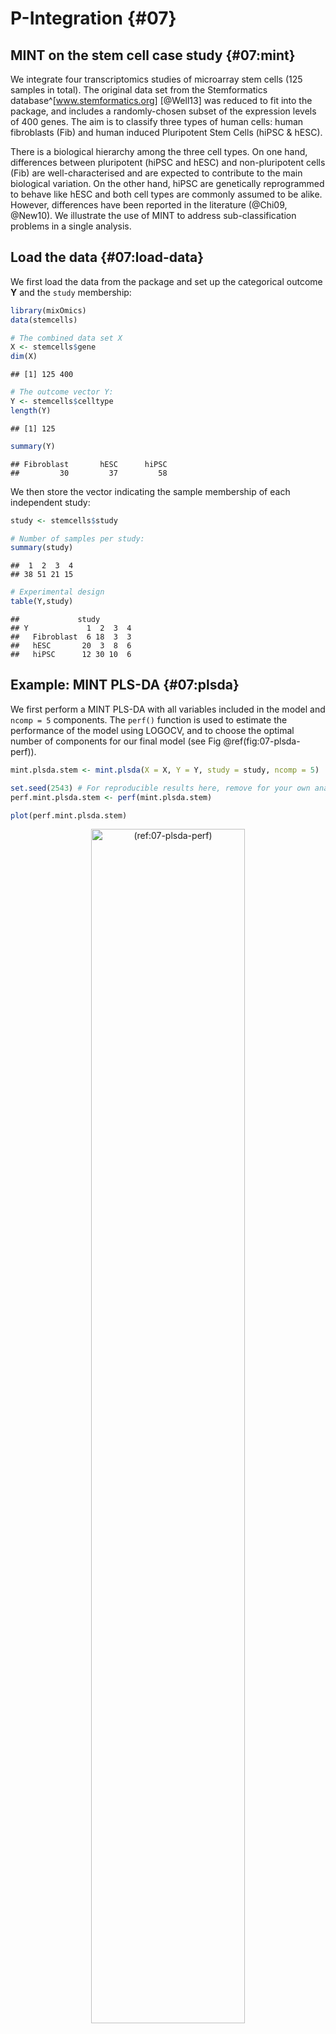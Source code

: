 




# P-Integration {#07}



## MINT on the stem cell case study {#07:mint}

We integrate four transcriptomics studies of microarray stem cells (125 samples in total). The original data set from the Stemformatics database^[www.stemformatics.org] [@Well13] was reduced to fit into the package, and includes a randomly-chosen subset of the expression levels of 400 genes. The aim is to classify three types of human cells: human fibroblasts (Fib) and human induced Pluripotent Stem Cells (hiPSC & hESC). 

There is a biological hierarchy among the three cell types. On one hand, differences between pluripotent (hiPSC and hESC) and non-pluripotent cells (Fib) are well-characterised and are expected to contribute to the main biological variation. On the other hand, hiPSC are genetically reprogrammed to behave like hESC and both cell types are commonly assumed to be alike. However, differences have been reported in the literature (@Chi09, @New10). We illustrate the use of MINT to address sub-classification problems in a single analysis.

## Load the data {#07:load-data}

We first load the data from the package and set up the categorical outcome $\boldsymbol Y$ and the `study` membership:


```r
library(mixOmics)
data(stemcells)

# The combined data set X
X <- stemcells$gene
dim(X)
```

```
## [1] 125 400
```

```r
# The outcome vector Y:  
Y <- stemcells$celltype 
length(Y) 
```

```
## [1] 125
```

```r
summary(Y)
```

```
## Fibroblast       hESC      hiPSC 
##         30         37         58
```

We then store the vector indicating the sample membership of each independent study:


```r
study <- stemcells$study

# Number of samples per study:
summary(study)
```

```
##  1  2  3  4 
## 38 51 21 15
```

```r
# Experimental design
table(Y,study)
```

```
##             study
## Y             1  2  3  4
##   Fibroblast  6 18  3  3
##   hESC       20  3  8  6
##   hiPSC      12 30 10  6
```


## Example: MINT PLS-DA {#07:plsda}

We first perform a MINT PLS-DA with all variables included in the model and `ncomp = 5` components. The `perf()` function is used to estimate the performance of the model using LOGOCV, and to choose the optimal number of components for our final model (see Fig \@ref(fig:07-plsda-perf)).



```r
mint.plsda.stem <- mint.plsda(X = X, Y = Y, study = study, ncomp = 5)

set.seed(2543) # For reproducible results here, remove for your own analyses
perf.mint.plsda.stem <- perf(mint.plsda.stem) 

plot(perf.mint.plsda.stem)
```

<div class="figure" style="text-align: center">
<img src="Figures/MINT/07-plsda-perf-1.png" alt="(ref:07-plsda-perf)" width="70%" />
<p class="caption">(\#fig:07-plsda-perf)(ref:07-plsda-perf)</p>
</div>

(ref:07-plsda-perf) **Choosing the number of components in `mint.plsda` using `perf()` with LOGOCV in the `stemcells` study**. Classification error rates (overall and balanced, see Module 2) are represented on the y-axis with respect to the number of components on the x-axis for each prediction distance (see Module 3 and Extra Reading material 'PLS-DA appendix'). The plot shows that the error rate reaches a minimum from 1 component with the BER and centroids distance.


Based on the performance plot (Figure \@ref(fig:07-plsda-perf)), `ncomp = 2` seems to achieve the best performance for the centroid distance, and `ncomp = 1` for the Mahalanobis distance in terms of BER. Additional numerical outputs such as the BER and overall error rates per component, and the error rates per class and per prediction distance, can be output:


```r
perf.mint.plsda.stem$global.error$BER
# Type also:
# perf.mint.plsda.stem$global.error
```

```
##        max.dist centroids.dist mahalanobis.dist
## comp1 0.3803556      0.3333333        0.3333333
## comp2 0.3519556      0.3320000        0.3725111
## comp3 0.3499556      0.3384000        0.3232889
## comp4 0.3541111      0.3427778        0.3898000
## comp5 0.3353778      0.3268667        0.3097111
```


While we may want to focus our interpretation on the first component, we run a final MINT PLS-DA model for `ncomp = 2` to obtain 2D graphical outputs (Figure \@ref(fig:07-plsda-sample-plot1)):


```r
final.mint.plsda.stem <- mint.plsda(X = X, Y = Y, study = study, ncomp = 2)

#final.mint.plsda.stem # Lists the different functions

plotIndiv(final.mint.plsda.stem, legend = TRUE, title = 'MINT PLS-DA', 
          subtitle = 'stem cell study', ellipse = T)
```

<div class="figure" style="text-align: center">
<img src="Figures/MINT/07-plsda-sample-plot1-1.png" alt="(ref:07-plsda-sample-plot1)" width="70%" />
<p class="caption">(\#fig:07-plsda-sample-plot1)(ref:07-plsda-sample-plot1)</p>
</div>

(ref:07-plsda-sample-plot1)  **Sample plot from the MINT PLS-DA performed on the `stemcells` gene expression data**. Samples are projected into the space spanned by the first two components. Samples are coloured by their cell types and symbols indicate the study membership. Component 1 discriminates <span style='color: #388ECC;'>fibroblast</span> vs. the others, while component 2 discriminates some of the <span style='color: #585858;'>hiPSC</span> vs. <span style='color: #F68B33;'>hESC</span>.  

The sample plot (Fig \@ref(fig:07-plsda-sample-plot1)) shows that <span style='color: #388ECC;'>fibroblast</span> are separated on the first component. We observe that while deemed not crucial for an optimal discrimination, the second component seems to help separate <span style='color: #F68B33;'>hESC</span> and <span style='color: #585858;'>hiPSC</span> further. The effect of study after MINT modelling is not strong. 

We can compare this output to a classical PLS-DA to visualise the study effect (Figure \@ref(fig:07-plsda-sample-plot2)):


```r
plsda.stem <- plsda(X = X, Y = Y, ncomp = 2)

plotIndiv(plsda.stem, pch = study,
          legend = TRUE, title = 'Classic PLS-DA',
          legend.title = 'Cell type', legend.title.pch = 'Study')
```

<div class="figure" style="text-align: center">
<img src="Figures/MINT/07-plsda-sample-plot2-1.png" alt="(ref:07-plsda-sample-plot2)" width="70%" />
<p class="caption">(\#fig:07-plsda-sample-plot2)(ref:07-plsda-sample-plot2)</p>
</div>

(ref:07-plsda-sample-plot2)  **Sample plot from a classic PLS-DA performed on the `stemcells` gene expression data** that highlights the study effect (indicated by symbols). Samples are projected into the space spanned by the first two components. We still do observe some discrimination between the cell types. 


## Example: MINT sPLS-DA {#07:splsda}

The MINT PLS-DA model shown earlier is built on all 400 genes in $\boldsymbol X$, many of which may be uninformative to characterise the different classes. Here we aim to identify a small subset of genes that best discriminate the classes.

### Number of variables to select {#07:splsda-tuning}

We can choose the `keepX` parameter using the `tune()` function for a MINT object. The function performs LOGOCV for different values of `test.keepX` provided on each component, and no repeat argument is needed. Based on the mean classification error rate (overall error rate or BER) and a centroids distance, we output the optimal number of variables `keepX` to be included in the final model.


```r
set.seed(2543)  # For a reproducible result here, remove for your own analyses
tune.mint.splsda.stem <- tune(X = X, Y = Y, study = study, 
                 ncomp = 2, test.keepX = seq(1, 100, 1),
                 method = 'mint.splsda', #Specify the method
                 measure = 'BER',
                 dist = "centroids.dist",
                 nrepeat = 3)

#tune.mint.splsda.stem # Lists the different types of outputs

# Mean error rate per component and per tested keepX value:
#tune.mint.splsda.stem$error.rate[1:5,]
```


The optimal number of variables to select on each specified component:

```r
tune.mint.splsda.stem$choice.keepX
```

```
## comp1 comp2 
##    24     1
```



```r
plot(tune.mint.splsda.stem)
```

<div class="figure" style="text-align: center">
<img src="Figures/MINT/07-splsda-tuning-plot-1.png" alt="(ref:07-splsda-tuning-plot)" width="70%" />
<p class="caption">(\#fig:07-splsda-tuning-plot)(ref:07-splsda-tuning-plot)</p>
</div>

(ref:07-splsda-tuning-plot) **Tuning `keepX` in MINT sPLS-DA performed on the `stemcells` gene expression data.** Each coloured line represents the balanced error rate (y-axis) per component across all tested `keepX` values (x-axis). The diamond indicates the optimal `keepX` value on a particular component which achieves the lowest classification error rate as determined with a one-sided $t-$test across the studies. 

The tuning plot in Figure \@ref(fig:07-splsda-tuning-plot) indicates the optimal number of variables to select on component 1 (24) and on component 2 (1). In fact, whilst the BER decreases with the addition of component 2, the standard deviation remains large, and thus only one component is optimal. However, the addition of this second component is useful for the graphical outputs, and also to attempt to discriminate the hESC and hiPCS cell types.

Note:

- *As shown in the quick start example, the tuning step can be omitted if you prefer to set arbitrary `keepX` values.*

### Final MINT sPLS-DA model {#07:splsda-final}

Following the tuning results, our final model is as follows (we still choose a model with two components in order to obtain 2D graphics):


```r
final.mint.splsda.stem <- mint.splsda(X = X, Y = Y, study = study, ncomp = 2,  
                              keepX = tune.mint.splsda.stem$choice.keepX)

#mint.splsda.stem.final # Lists useful functions that can be used with a MINT object
```


### Sample plots {#07:splsda-sample-plots}

The samples can be projected on the global components or alternatively using the partial components from each study (Fig \@ref(fig:07-splsda-sample-plots)). 


```r
plotIndiv(final.mint.splsda.stem, study = 'global', legend = TRUE, 
          title = 'Stem cells, MINT sPLS-DA', 
          subtitle = 'Global', ellipse = T)
```


```r
plotIndiv(final.mint.splsda.stem, study = 'all.partial', legend = TRUE, 
          title = 'Stem cells, MINT sPLS-DA', 
          subtitle = paste("Study",1:4))
```


<div class="figure" style="text-align: center">
<img src="Figures/MINT/07-splsda-sample-plot1-1.png" alt="(ref:07-splsda-sample-plots)" width="50%" /><img src="Figures/MINT/07-splsda-sample-plot2-1.png" alt="(ref:07-splsda-sample-plots)" width="50%" />
<p class="caption">(\#fig:07-splsda-sample-plots)(ref:07-splsda-sample-plots)</p>
</div>

(ref:07-splsda-sample-plots)  **Sample plots from the MINT sPLS-DA performed on the `stemcells` gene expression data**. Samples are projected into the space spanned by the first two components. Samples are coloured by their cell types and symbols indicate study membership.  (a) Global components from the model with 95\% ellipse confidence intervals around each sample class. (b) Partial components per study show a good agreement across studies.  Component 1 discriminates <span style='color: #388ECC;'>fibroblast</span> vs. the rest, component 2 discriminates further <span style='color: #F68B33;'>hESC</span> vs. <span style='color: #585858;'>hiPSC</span>. 

The visualisation of the partial components enables us to examine each study individually and check that the model is able to extract a good agreement between studies. 



### Variable plots {#07:splsda-variable-plots}


#### Correlation circle plot {#07:splsda-correlation-plot}

We can examine our molecular signature selected with MINT sPLS-DA. The correlation circle plot, presented in Module 2, highlights the contribution of each selected transcript to each component (close to the large circle), and their correlation (clusters of variables) in Figure \@ref(fig:07-splsda-correlation-plot2):


```r
plotVar(final.mint.splsda.stem)
```

<img src="Figures/MINT/07-splsda-correlation-plot1-1.png" width="70%" style="display: block; margin: auto;" />

<!-- Code below to highlight specific genes -->

<div class="figure" style="text-align: center">
<img src="Figures/MINT/07-splsda-correlation-plot2-1.png" alt="(ref:07-splsda-correlation-plot2)" width="70%" />
<p class="caption">(\#fig:07-splsda-correlation-plot2)(ref:07-splsda-correlation-plot2)</p>
</div>

(ref:07-splsda-correlation-plot2) **Correlation circle plot representing the genes selected by MINT sPLS-DA performed on the `stemcells` gene expression data** to examine the association of the genes selected on the first two components. We mainly observe two groups of genes, either <span style='color: #009E73;'>positively</span> or <span style='color: #CC79A7;'>negatively</span> associated with component 1 along the x-axis. This graphic should be interpreted in conjunction with the sample plot.


We observe a <span style='color: #CC79A7;'>subset of genes that are strongly correlated and negatively</span> associated to component 1 (negative values on the x-axis), which are likely to characterise the groups of samples hiPSC and hESC, and a <span style='color: #009E73;'>subset of genes positively</span> associated to component 1 that may characterise the fibroblast samples (and are negatively correlated to the previous group of genes). 

Note:

- *We can use the `var.name` argument to show gene name ID, as shown in Module 3 for PLS-DA.*

#### Clustered Image Maps {#07:splsda-cim}

The Clustered Image Map represents the expression levels of the gene signature per sample, similar to a PLS-DA object (see Module 3). Here we use the default Euclidean distance and Complete linkage in Figure \@ref(fig:07-splsda-cim) for a specific component (here 1): 


```r
# If facing margin issues, use either X11() or save the plot using the
# arguments save and name.save
cim(final.mint.splsda.stem, comp = 1, margins=c(10,5), 
    row.sideColors = color.mixo(as.numeric(Y)), row.names = FALSE,
    title = "MINT sPLS-DA, component 1")
```

<div class="figure" style="text-align: center">
<img src="Figures/MINT/07-splsda-cim-1.png" alt="(ref:07-splsda-cim)" width="70%" />
<p class="caption">(\#fig:07-splsda-cim)(ref:07-splsda-cim)</p>
</div>

(ref:07-splsda-cim) **Clustered Image Map of the genes selected by MINT sPLS-DA on the `stemcells` gene expression data for component 1 only**. A hierarchical clustering based on the gene expression levels of the selected genes on component 1, with samples in rows coloured according to cell type showing a separation of the <span style='color: #388ECC;'>fibroblast</span> vs. the other cell types.

As expected and observed from the sample plot Figure \@ref(fig:07-splsda-sample-plots), we observe in the CIM that the expression of the genes selected on component 1 discriminates primarily the <span style='color: #388ECC;'>fibroblast</span> vs. the other cell types.

#### Relevance networks {#07:splsda-network}

Relevance networks can also be plotted for a PLS-DA object, but would only show the association between the selected genes and the cell type (dummy variable in $\boldsymbol Y$ as an outcome category) as shown in Figure \@ref(fig:07-splsda-network). Only the variables selected on component 1 are shown (`comp = 1`): 


```r
# If facing margin issues, use either X11() or save the plot using the
# arguments save and name.save
network(final.mint.splsda.stem, comp = 1,
        color.node = c(color.mixo(1), color.mixo(2)), 
        shape.node = c("rectangle", "circle"))
```

<div class="figure" style="text-align: center">
<img src="Figures/MINT/07-splsda-network-1.png" alt="(ref:07-splsda-network)" width="70%" />
<p class="caption">(\#fig:07-splsda-network)(ref:07-splsda-network)</p>
</div>

(ref:07-splsda-network) **Relevance network of the genes selected by MINT sPLS-DA performed on the `stemcells` gene expression data for component 1 only**. Associations between variables from $\boldsymbol X$ and the dummy matrix $\boldsymbol Y$ are calculated as detailed in Extra Reading material from Module 2.  Edges indicate <span style='color: #CC0000;'>high</span> or <span style='color: #009E73;'>low</span> association between the genes and the different cell types. 


#### Variable selection and loading plots {#07:splsda-loading-plot}

The `selectVar()` function outputs the selected transcripts on the first component along with their loading weight values. We consider variables as important in the model when their absolute loading weight value is high. In addition to this output, we can compare the stability of the selected features across studies using the `perf()` function, as shown in PLS-DA in Module 3.


```r
# Just a head
head(selectVar(final.mint.plsda.stem, comp = 1)$value)
```

```
##                   value.var
## ENSG00000181449 -0.09764220
## ENSG00000123080  0.09606034
## ENSG00000110721 -0.09595070
## ENSG00000176485 -0.09457383
## ENSG00000184697 -0.09387322
## ENSG00000102935 -0.09370298
```

The `plotLoadings()` function displays the coefficient weight of each selected variable in each study and shows the agreement of the gene signature across studies (Figure \@ref(fig:07-splsda-loading-plot)). Colours indicate the class in which the mean expression value of each selected gene is maximal. For component 1, we obtain:


```r
plotLoadings(final.mint.splsda.stem, contrib = "max", method = 'mean', comp=1, 
             study="all.partial", title="Contribution on comp 1", 
             subtitle = paste("Study",1:4))
```

<div class="figure" style="text-align: center">
<img src="Figures/MINT/07-splsda-loading-plot-1.png" alt="(ref:07-splsda-loading-plot)" width="70%" />
<p class="caption">(\#fig:07-splsda-loading-plot)(ref:07-splsda-loading-plot)</p>
</div>

(ref:07-splsda-loading-plot) **Loading plots of the genes selected by the MINT sPLS-DA performed on the `stemcells` data, on component 1 per study**. Each plot represents one study, and the variables are coloured according to the cell type they are maximally expressed in, on average. The length of the bars indicate the loading coefficient values that define the component. Several <span style='color: #388ECC;'>genes</span> distinguish between <span style='color: #388ECC;'>fibroblast</span> and the other cell types, and are consistently overexpressed in these samples across all studies. We observe slightly more variability in whether the expression levels of the other genes are more indicative of <span style='color: #585858;'>hiPSC</span> or <span style='color: #F68B33;'>hESC</span> cell types. 

Several <span style='color: #388ECC;'>genes</span> are consistently over-expressed on average in the <span style='color: #388ECC;'>fibroblast</span> samples in each of the studies, however, we observe a less consistent pattern for the other genes that characterise <span style='color: #585858;'>hiPSC</span>} and <span style='color: #F68B33;'>hESC</span>. This can be explained as the discrimination between both classes is challenging on component 1 (see sample plot in Figure \@ref(fig:07-splsda-sample-plots)).

### Classification performance {#07:splsda-perf}

We assess the performance of the MINT sPLS-DA model with the `perf()` function. Since the previous tuning was conducted with the distance `centroids.dist`, the same distance is used to assess the performance of the final model. We do not need to specify the argument `nrepeat` as we use LOGOCV in the function.


```r
set.seed(123)  # For reproducible results here, remove for your own study
perf.mint.splsda.stem.final <- perf(final.mint.plsda.stem, dist = 'centroids.dist')

perf.mint.splsda.stem.final$global.error
```

```
## $BER
##       centroids.dist
## comp1      0.3333333
## comp2      0.3320000
## 
## $overall
##       centroids.dist
## comp1          0.456
## comp2          0.392
## 
## $error.rate.class
## $error.rate.class$centroids.dist
##                comp1     comp2
## Fibroblast 0.0000000 0.0000000
## hESC       0.1891892 0.4594595
## hiPSC      0.8620690 0.5517241
```

The classification error rate per class is particularly insightful to understand which cell types are difficult to classify, hESC and hiPS -  whose mixture can be explained for biological reasons.

## Take a detour {#07:splsda-auroc}

### AUC
An AUC plot for the integrated data can be obtained using the function `auroc()` (Fig \@ref(fig:07-splsda-auroc-plots)). 

Remember that the AUC incorporates measures of sensitivity and specificity for every possible cut-off of the predicted dummy variables. However, our PLS-based models rely on prediction distances, which can be seen as a determined optimal cut-off. Therefore, the ROC and AUC criteria may not be particularly insightful in relation to the performance evaluation of our supervised multivariate methods, but can complement the statistical analysis (from @Roh17). 


```r
auroc(final.mint.splsda.stem, roc.comp = 1)
```

We can also obtain an AUC plot per study by specifying the argument `roc.study`:


```r
auroc(final.mint.splsda.stem, roc.comp = 1, roc.study = '2')
```


<div class="figure" style="text-align: center">
<img src="Figures/MINT/07-splsda-auroc1-1.png" alt="(ref:07-splsda-auroc-plots)" width="50%" /><img src="Figures/MINT/07-splsda-auroc2-1.png" alt="(ref:07-splsda-auroc-plots)" width="50%" />
<p class="caption">(\#fig:07-splsda-auroc-plots)(ref:07-splsda-auroc-plots)</p>
</div>

(ref:07-splsda-auroc-plots) **ROC curve and AUC from the MINT sPLS-DA performed on the `stemcells` gene expression data for global and specific studies**, averaged across one-vs-all comparisons. Numerical outputs include the AUC and a Wilcoxon test $p-$value for each 'one vs. other' class comparison that are performed per component. This output complements the sPLS-DA performance evaluation but *should not be used for tuning* (as the prediction process in sPLS-DA is based on prediction distances, not a cutoff that maximises specificity and sensitivity as in ROC). The plot suggests that the selected features are more accurate in classifying <span style='color: #CC0000;'>fibroblasts versus the other cell types</span>, and less accurate in distinguishing <span style='color: #009E73;'>hESC versus the other cell types</span> or <span style='color: #388ECC;'>hiPSC versus the other cell types</span>.


### Prediction on an external study {#07:splsda-predict}

We use the  `predict()` function to predict the class membership of new test samples from an external study. We provide an example where we set aside a particular study, train the MINT model on the remaining three studies, then predict on the test study. This process exactly reflects the inner workings of the `tune()` and `perf()` functions using LOGOCV.

Here during our model training on the three studies only, we assume we have performed the tuning steps described in this case study to choose `ncomp` and `keepX` (here set to arbitrary values to avoid overfitting):


```r
# We predict on study 3
indiv.test <- which(study == "3")

# We train on the remaining studies, with pre-tuned parameters
mint.splsda.stem2 <- mint.splsda(X = X[-c(indiv.test), ], 
                                Y = Y[-c(indiv.test)], 
                                study = droplevels(study[-c(indiv.test)]), 
                                ncomp = 1,  
                                keepX = 30)

mint.predict.stem <- predict(mint.splsda.stem2, newdata = X[indiv.test, ], 
                        dist = "centroids.dist",
                        study.test = factor(study[indiv.test]))

# Store class prediction with a model with 1 comp
indiv.prediction <- mint.predict.stem$class$centroids.dist[, 1]

# The confusion matrix compares the real subtypes with the predicted subtypes
conf.mat <- get.confusion_matrix(truth = Y[indiv.test],
                     predicted = indiv.prediction)

conf.mat
```

```
##            predicted.as.Fibroblast predicted.as.hESC predicted.as.hiPSC
## Fibroblast                       3                 0                  0
## hESC                             0                 4                  4
## hiPSC                            2                 2                  6
```

Here we have considered a trained model with one component, and compared the cell type prediction for the test study 3 with the known cell types. The classification error rate is relatively high, but potentially could be improved with a proper tuning, and a larger number of studies in the training set.


```r
# Prediction error rate
(sum(conf.mat) - sum(diag(conf.mat)))/sum(conf.mat)
```

```
## [1] 0.3809524
```

